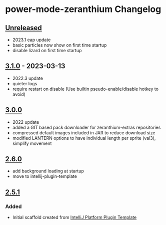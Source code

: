 <!-- Keep a Changelog guide -> https://keepachangelog.com -->

# power-mode-zeranthium Changelog

## [Unreleased]
- 2023.1 eap update
- basic particles now show on first time startup
- disable lizard on first time startup

## [3.1.0] - 2023-03-13
- 2022.3 update
- quieter logs
- require restart on disable (Use builtin pseudo-enable/disable hotkey to avoid)

## [3.0.0]
- 2022 update
- added a GIT based pack downloader for zeranthium-extras repositories
- compressed default images included in JAR to reduce download size
- modified LANTERN options to have individual length per sprite (val3), simplify movement

## [2.6.0]
- add background loading at startup
- move to intellij-plugin-template

## [2.5.1]

### Added
- Initial scaffold created from [IntelliJ Platform Plugin Template](https://github.com/JetBrains/intellij-platform-plugin-template)

[Unreleased]: https://github.com/cschar/power-mode-zeranthium/compare/v3.1.0...HEAD
[3.1.0]: https://github.com/cschar/power-mode-zeranthium/compare/v3.0.0...v3.1.0
[3.0.0]: https://github.com/cschar/power-mode-zeranthium/compare/v2.6.0...v3.0.0
[2.6.0]: https://github.com/cschar/power-mode-zeranthium/compare/v2.5.1...v2.6.0
[2.5.1]: https://github.com/cschar/power-mode-zeranthium/commits/v2.5.1
